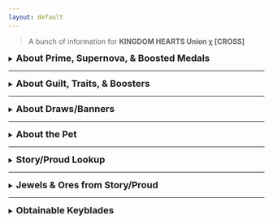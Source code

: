 ```yaml
---
layout: default
---
```


>A bunch of information for **KINGDOM HEARTS Union χ [CROSS]**

<details><summary><strong><font size="4">About Prime, Supernova, & Boosted Medals</font></strong></summary>
  
  ### Prime
  
  Prime Medals are special type of Medal that has specific bonuses when evolved to 7★. 

A 7★ Prime Medal has the following bonuses advantages compared to a regular Medal: 
- The Prime Medal will have 5 trait slots. (The 6★ version will have 3 trait slots.) 
- Using Chip and Dale Medals, you will be able to power up the Medal to +2000 STR and DEF, beyond the usual +1000 STR and DEF.
- The Medal will gain an increased SP Attack Bonus buff as a part of its Special Attack.

NOTE: If the Medal's Special Attack already includes an SP Attack Bonus increase, this value will be further increased from its base value. A Tier 4 Prime with 140% SP Attack Bonus that gives an additional 80% will do 220% more damage. But, if another medal that increases it again, it will not add-on, instead it'll add onto the Tier SP Attack. e.g from the example, if another medal with a 90% boost is used, the Tier 4 will do 230% more damage.

  ### Supernova
  
  Equipping a Supernova Medal enables you to unleash its powerful Supernova once per quest.
* You can activate the Supernova at any time during your own turn. In PvP Mode, activation timing will vary depending on the Medal when defending. 

・You can use Supernova once per Supernova Medal equipped. 

・A Supernova's potency is determined by the Strength of its Medal. 
* Supernova is affected by Keyblade slot boosts and buffs from Special Attacks. However, Supernova is NOT affected by Special Attack Bonus or skills.

<img src="https://cache.sqex-bridge.jp/img/oxFhN77Q7F" />

  ### Boosted Medals
  
When drawing from certain Deals, you may obtain the Boosted version of a Medal. 
Compared to their original Medals, Boosted Medals have increased stats, such as 1,000 more Strength. 

You can see the Boosted rates from a Deal in the "Draw Odds" tab. 

In the Medal Details screen, the boosted base Strength and Defense stat of a Boosted Medal will be highlighted in yellow instead of the usual white text. 

You will lose the Boosted stats if you fuse a Boosted version of a Medal onto its normal counterpart.

As with regular Medals, the maximum Strength and Defense of Boosted Medals can be further increased with Chip and Dale Medals.

### Trait Medals

Some Medals have their own exclusive Trait Medal. 

Trait Medals are black-and-white Medals that can be can be fused onto their original Medals to unlock the following: 
- The original Medal will gain a new trait. 
- The original Medal will gain one Special Attack dot, if its a 6★. 

Trait Medals are intended for fusion purposes, and do not have the same stats as their original Medals.

Trait Medals cannot be equipped on a Keyblade due to their high cost. While they can be equipped as a Spirit Slot Medal or shared, Trait Medals are not suited for use as an attack Medal. 

Each Trait Medal is worth 15 Spirit Points. 

Trait Medals and their corresponding Medals share a slot in the Album. 

If you receive a Trait Medal from a banner, it will come marked as being "BOOSTED". 

During High Score Challenge events, if the original Medal is considered a Score Bonus Medal, its Trait Medal will also be treated as a Score Bonus Medal, and give the same score bonus.

</details>

<hr />

<details><summary><strong><font size="4">About Guilt, Traits, & Boosters</font></strong></summary>
  
  ### Guilt
  
  Guilt, or Special Attack Bonus, is a damage bonus added on top of the damage multiplier. Different medals have different bonuses based on their Tier.
  
|  |  |
|---|---|
| Tier 1 | Increases damage by 25% |
| Tier 2 | Increases damage by 50% |
| Tier 3 | Increases damage by 100% |
| Tier 4 | Increases damage by 130% |
| Tier 5 | Increases damage by 150% |
| Tier 6 | Increases damage by 180% |
| Tier 7 | Increases damage by 200% |
| Tier 8 | Increases damage by 230% |
| Tier 9 | Increases damage by 280% |

  ### Traits
  
  When you fuse a Medal onto another Medal that is the exact same, regardless of rarity, you will gain a Trait. A Trait can provide multiple buffs to your medals.
  <img src="https://cache.sqex-bridge.jp/img/o2YLNnvCk" />
  
  To see your traits, tap on a medal, then tap on the blue down-arrow at the bottom.
  <img src="https://cache.sqex-bridge.jp/img/o2YSNAZbJ" />
  
  If you've filled all your trait slots, you get an option to replace a trait when you trait again.
  <img src="https://cache.sqex-bridge.jp/img/o2YKNIAJ8" />
  
  Available Traits: 
  
  - Affects your Keyblade
  
| Trait | Description |
|----|---|
| Max Gauges +2 | Raises your Gauges by 2 |
| Max HP +800 | Raises the player's HP cap by 800 |
| Poison Resist 20% | Lowers the odds of being put to poisoned by 20% |
| Paralysis Resist 20% | Lowers the odds of being put to paralyzed by 20% |
| Sleep Resist 20% | Lowers the odds of being put to sleep by 20% |
  
  - Affects only the medal
  
  | Trait | Description |
|----|---|
 | Ground Enemy DEF -60% | Lowers defense of ground enemies by 60% |
 | Aerial Enemy DEF -60% | Lowers defense of aerial enemies by 60% |
 | Damage in Raids +40% | Raises damage dealt against Raid Bosses by 40% |
 | Extra Attack: 40% Power | Deals another attack with 40% the medals power |
 | STR +1000 | Raises strength by 1,000 |
 | DEF +2000 | Raises defense by 2,000 |
  
  NOTE: Extra Attack, Ground DEF, and Aerial DEF do not stack, everything else does
  
  ### Booster
  In Version 2.4.0, we received Boosters. These items boost either Keyblade Multiplier by x1.000, or boost certain types of medals, like Organization 13 medals, or Power medals. You can check what Boosters you have by tapping on your character in the top-left, and tapping "Booster" right below your Nova. Boosters are usually obtained from Union Cross by completing the boards that have them.
  
</details>
<hr />
<details><summary><strong><font size="4">About Draws/Banners</font></strong></summary>
  
</details>
<hr />
<details><summary><strong><font size="4">About the Pet</font></strong></summary>
  In Version 2.3.1, we received an update that included a Pet System, a little fluffy companion that you can take on your adventures.
  If you're a newcomer, you can receive your own Pet when you complete Story Quest 14.
  
  With a Pet at yor disposal, you can equip an aditional medal in the "Pet/Spirit Slot", and have Tricks that'll help you out, like Steal, which will increase the dropped amount of items when defeating an enemy.
  You can also name your pet, dress it up, and even combine different species to create abominations.
  
  To change your pets name, tap on the "Name" button.
  
  ### Equiping Another Medal
  When editing your keyblade, press the "Spirit" button at the top to add a 6th medal to your keyblade
  <img src="https://cache.sqex-bridge.jp/img/opTYNuhAv" />
  
  ### Tricks & Costumes
  To access the Pet Menu, tap on your pets icon to the left of your avatar.
  <img src="https://cache.sqex-bridge.jp/img/op6SNWDYc" />
  
  To dress up your pet, tap on the "Outfits" button.
  In here, you can customize your pet to whatever you want.
  <img src="https://cache.sqex-bridge.jp/img/opTRNDcOi" />
  
  To level up your pet, tap on the "Gear" button, and press "Optimize". Keep doing this everytime you get a new medal.
  Your Pet's rank is determined by the total points of the 6 Medals equipped on this screen. 
  When your Pet's rank increases, their damage multiplier (for your 6th slot Medal) will increase and they will also learn a new Trick!
  Medals that have traits give better points than ones without.
  <img src="https://cache.sqex-bridge.jp/img/opTCNPbXJ" />
  
  Your Pet's Tricks will activate in battle after fulfilling certain conditions. These abilities are super helpful, as your Pet will come to your aid and help you in different ways! 
You can confirm your Pet's Tricks on the Main Pet Screen by tapping the Tricks button.

The Medals you use to increase your Pet's rank will not be deleted or used up, so feel free to change them up as you wish. 
  
  List of Tricks:
  - [Rank 2] **Steal I** (Obtains dropped items x2. Has a 50% trigger rate when an enemy drops an item. 1 charge per battle)
  - [Rank 3] **Blast I** (Deals 10,000 damage if an enemy is below 10,000 HP. 1 charge per battle)
  - [Rank 4] **Esuna I** (Cures your status ailments when affected. The statuses are Sleep, Paralysis & Poison)
  - [Rank 5] **HP Recovery I** (Basically Second Chance, which means you'll resurrect if you die. Can be combined with Second Chance, for a total of 2 revives)
  - [Rank 6] **Steal II** (Obtains dropped items x3. Has a 50% trigger rate when an enemy drops an item. 1 charge per battle)
  - [Rank 7] **Poison Boost I** (Deals more poisoned damage to poisoned targets)
  - [Rank 7] **Paralysis Boost I** (Useless?)
  - [Rank 7] **Sleep Boost I** (Keeps targets that are asleep for 3 hits. 2 charges per battle)
  - [Rank 8] **Blast II** (Deals 30,000 damage if an enemy is below 30,000 HP. 1 charge per battle)
  - [Rank 9] **P Attack Boost I** (Raises your Power STR by 1 tier for 1 turn when P-Str is raised. Ignores the max limit. 1 charge per turn)
  - [Rank 9] **S Attack Boost I** (Raises your Speed STR by 1 tier for 1 turn when S-Str is raised. Ignores the max limit. 1 charge per turn)
  - [Rank 9] **M Attack Boost I** (Raises your Magic STR by 1 tier for 1 turn when M-Str is raised. Ignores the max limit. 1 charge per turn)
  - [Rank 10] **Steal III** (Obtains dropped items x4. Has a 50% trigger rate when an enemy drops an item. 1 charge per battle)
  - [Rank 11] **Combo I** (Deals 40% more damage. Has a 25% trigger rate. 6 charges per battle
</details>
<hr />
<details><summary><strong><font size="4">Story/Proud Lookup</font></strong></summary>
  This is a Story/Proud quest lookup, that'll tell you everything you need to know about the quest.
  I still need to do some major edits, This'll be available soontm
</details>
<hr />
<details><summary><strong><font size="4">Jewels & Ores from Story/Proud</font></strong></summary>
  
  ## Story Mode
  <details><summary><strong>Jewels</strong></summary>
  
  ### Data Download (Quest 6)

<img src="../images/Jewel_KHUX.png" width="30" height="30" /> **2,000** Jewels

### Quest 7

<img src="../images/Jewel_KHUX.png" width="30" height="30" /> **1,000** Jewels

<img src="../images/Jewel_KHUX.png" width="30" height="30" /> Total: **3,000**

### Quest 10-50

<img src="../images/Jewel_KHUX.png" width="30" height="30" /> **300** every 5 quests

<img src="../images/Jewel_KHUX.png" width="30" height="30" /> **2,700** altogether

<img src="../images/Jewel_KHUX.png" width="30" height="30" /> Total: **5,700**

### Quest 55-525

<img src="../images/Jewel_KHUX.png" width="30" height="30" /> **150** every 5 quests

<img src="../images/Jewel_KHUX.png" width="30" height="30" /> **14,250** altogether

<img src="../images/Jewel_KHUX.png" width="30" height="30" /> Total: **19,950**

### Quest 530-825

<img src="../images/Jewel_KHUX.png" width="30" height="30" /> **250** every 5 quests

<img src="../images/Jewel_KHUX.png" width="30" height="30" /> **9,500** altogether (excluding irregulars)

<img src="../images/Jewel_KHUX.png" width="30" height="30" /> Total: **28,950**

NOTE: 755 doesn't give jewels

### Irregular Quests after 660

- 664, 667, 672, 674, 709, 712, 719, 722, 732, 734, 754, 757, 777, 784, 787, 794, 797, 802, 807, 812, 814, 824

<img src="../images/Jewel_KHUX.png" width="30" height="30" /> **250** per quest

<img src="../images/Jewel_KHUX.png" width="30" height="30" /> **6,000** altogether

<img src="../images/Jewel_KHUX.png" width="30" height="30" /> Total: **34,700**

</details>

<details><summary><strong>Ores</strong></summary>

### Electrum Ore (Quest 1-300)

- You need Electrum Ore to level up Sleeping Lion, Counterpoint, and Fenrir.
- You only need 100 Electrum Ore to level up each keyblade above to 25+

<img src="../images/Electrum_Ore_KHUX.png" width="30" height="30" /> **1 Electrum Ore** per quest, total of **300 Electrum Ore**

</details>
<hr />

## Proud Mode

<details><summary><strong>Proud+ Jewels</strong></summary>

<img src="../images/Jewel_KHUX.png" width="30" height="30" /> **30** per quest

<img src="../images/Jewel_KHUX.png" width="30" height="30" /> **480** per event

<img src="../images/Jewel_KHUX.png" width="30" height="30" /> **1,440** altogether

</details>

<details><summary><strong>Jewels</strong></summary>

### Quest 5-750

<img src="../images/Jewel_KHUX.png" width="30" height="30" /> **150** per quest

<img src="../images/Jewel_KHUX.png" width="30" height="30" /> **22,500** altogether

</details>

<details><summary><strong>Ores</strong></summary>
  
  ### Dark Matter
- You need Dark Matter to level up Darkgnaw, Missing Ache, Diamond Dust
- You only need 100 Dark Matter to level up each keyblade above to 25+

- You get 2 Dark Matter from every quest as 2 objectives (e.g, Dark Matter, Avatar Coins, Dark Matter)

<img src="../images/Dark_Matter_KHUX.png" width="30" height="30" />Quest 326-450: **250 Dark Matter**

<img src="../images/Dark_Matter_KHUX.png" width="30" height="30" />Quest 476-500: **50 Dark Matter**

</details>

<details><summary><strong>Elemental Gems</strong></summary>

<img src="../images/Power_Gem_KHUX.png" width="30" height="30" />Quest 505-670, 695, 720: **14 Power Gems**

<img src="../images/Speed_Gem_KHUX.png" width="30" height="30" />Quest 510-675, 700, 725: **14 Speed Gems**

<img src="../images/Magic_Gem_KHUX.png" width="30" height="30" />Quest 515-680, 705: **13 Magic Gems**

<img src="../images/Sun_Gem_KHUX.png" width="30" height="30" />Quest 685, 710: **2 Sun Gems**

<img src="../images/Moon_Gem_KHUX.png" width="30" height="30" />Quest 690, 715: **2 Moon Gems**

</details>

</details>

<hr />

<details><summary><strong><font size="4">Obtainable Keyblades</font></strong></summary>
  
## Story Mode

<img src="./images/starlight icon.png" width="30" height="30" /> Starlight is obtained from the **start of your adventure**

<img src="./images/treasure trove icon.png" width="30" height="30" /> Treasure Trove is obtained from **Story Quest 14**

<img src="./images/lady luck icon.png" width="30" height="30" /> Lady Luck is obtained from **Story Quest 24**

<img src="./images/three wishes icon.png" width="30" height="30" /> Three Wishes is obtained from **Story Quest 34**

<img src="./images/olympia icon.png" width="30" height="30" /> Olympia is obtained from **Story Quest 130**

<img src="./images/divine rose icon.png" width="30" height="30" /> Divine Rose is obtained from **Story Quest 433**

<img src="./images/som icon.png" width="30" height="30" /> Stroke of Midnight is obtained from **Story Quest 585**

<img src="./images/fairy stars icon.png" width="30" height="30" /> Fairy Stars is obtained from **Story Quest 683**

<hr />

## Proud Mode

<img src="./images/sleeping lion icon.png" width="30" height="30" /> Sleeping Lion is obtained on **Proud Quest 3**

<img src="./images/counterpoint icon.png" width="30" height="30" /> Counterpoint is obtained on **Proud Quest 103**

<img src="./images/fenrir icon.png" width="30" height="30" /> Fenrir is obtained on **Proud Quest 203**

<img src="./images/darkgnaw icon.png" width="30" height="30" /> Darkgnaw is obtained on **Proud Quest 328**

<img src="./images/missing ache icon.png" width="30" height="30" /> Missing Ache is obtained on **Proud Quest 378**

<img src="./images/diamond dust icon.png" width="30" height="30" /> Diamond Dust is obtained on **Proud Quest 428**

</details>
